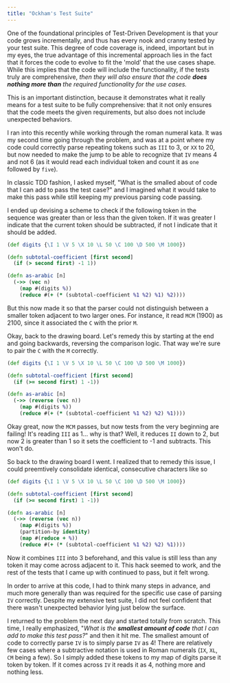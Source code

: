 ```yaml
---
title: "Ockham's Test Suite"
---
```


One of the foundational principles of Test-Driven Development is that your code grows incrementally, and thus has every nook and cranny tested by your test suite. This degree of code coverage is, indeed, important but in my eyes, the true advantage of this incremental approach lies in the fact that it forces the code to evolve to fit the 'mold' that the use cases shape. While this implies that the code will include the functionality, if the tests truly are comprehensive, *then they will also ensure that the code **does nothing more than** the required functionality for the use cases.*

This is an important distinction, because it demonstrates what it really means for a test suite to be fully comprehensive: that it not only ensures that the code meets the given requirements, but also does not include unexpected behaviors.

I ran into this recently while working through the roman numeral kata. It was my second time going through the problem, and was at a point where my code could correctly parse repeating tokens such as `III` to 3, or `XX` to 20, but now needed to make the jump to be able to recognize that `IV` means 4 and not 6 (as it would read each individual token and count it as `one` followed by `five`).

In classic TDD fashion, I asked myself, "What is the smalled about of code that I can add to pass the test case?" and I imagined what it would take to make this pass while still keeping my previous parsing code passing.

I ended up devising a scheme to check if the following token in the sequence was greater than or less than the given token. If it was greater I indicate that the current token should be subtracted, if not I indicate that it should be added.

```clojure
(def digits {\I 1 \V 5 \X 10 \L 50 \C 100 \D 500 \M 1000})

(defn subtotal-coefficient [first second]
  (if (> second first) -1 1))

(defn as-arabic [n]
  (->> (vec n)
    (map #(digits %))
    (reduce #(+ (* (subtotal-coefficient %1 %2) %1) %2))))
```

But this now made it so that the parser could not distinguish between a smaller token adjacent to two larger ones. For instance, it read `MCM` (1900) as 2100, since it associated the `C` with the prior `M`.

Okay, back to the drawing board. Let's remedy this by starting at the end and going backwards, reversing the comparison logic. That way we're sure to pair the `C` with the `M` correctly.

```clojure
(def digits {\I 1 \V 5 \X 10 \L 50 \C 100 \D 500 \M 1000})

(defn subtotal-coefficient [first second]
  (if (>= second first) 1 -1))

(defn as-arabic [n]
  (->> (reverse (vec n))
    (map #(digits %))
    (reduce #(+ (* (subtotal-coefficient %1 %2) %2) %1))))
```

Okay great, now the `MCM` passes, but now tests from the very beginning are failing! It's reading `III` as 1... why is that? Well, it reduces `II` down to 2, but now 2 is greater than 1 so it sets the coefficient to -1 and subtracts. This won't do.

So back to the drawing board I went. I realized that to remedy this issue, I could preemtively consolidate identical, consecutive characters like so

```clojure
(def digits {\I 1 \V 5 \X 10 \L 50 \C 100 \D 500 \M 1000})

(defn subtotal-coefficient [first second]
  (if (>= second first) 1 -1))

(defn as-arabic [n]
  (->> (reverse (vec n))
    (map #(digits %))
    (partition-by identity)
    (map #(reduce + %))
    (reduce #(+ (* (subtotal-coefficient %1 %2) %2) %1))))
```

Now it combines `III` into 3 beforehand, and this value is still less than any token it may come across adjacent to it. This hack seemed to work, and the rest of the tests that I came up with continued to pass, but it felt wrong.

In order to arrive at this code, I had to think many steps in advance, and much more generally than was required for the specific use case of parsing `IV` correctly. Despite my extensive test suite, I did not feel confident that there wasn't unexpected behavior lying just below the surface.

I returned to the problem the next day and started totally from scratch. This time, I really emphasized, "*What is the **smallest amount of code** that I can add to make this test pass?*" and then it hit me. The smallest amount of code to correctly parse `IV` is to simply parse `IV` as 4! There are relatively few cases where a subtractive notation is used in Roman numerals (`IX`, `XL`, `CM` being a few). So I simply added these tokens to my map of digits parse it token by token. If it comes across `IV` it reads it as 4, nothing more and nothing less.
